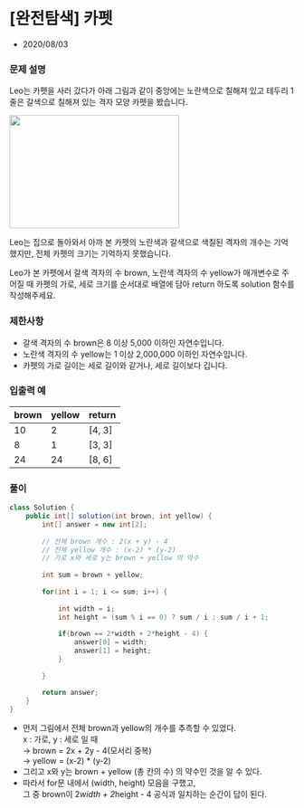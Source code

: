 # [완전탐색] 카펫

* 2020/08/03

### **문제 설명**

Leo는 카펫을 사러 갔다가 아래 그림과 같이 중앙에는 노란색으로 칠해져 있고 테두리 1줄은 갈색으로 칠해져 있는 격자 모양 카펫을 봤습니다.

<img src="https://grepp-programmers.s3.ap-northeast-2.amazonaws.com/files/production/b1ebb809-f333-4df2-bc81-02682900dc2d/carpet.png"  width="300" height="200">


Leo는 집으로 돌아와서 아까 본 카펫의 노란색과 갈색으로 색칠된 격자의 개수는 기억했지만, 전체 카펫의 크기는 기억하지 못했습니다.

Leo가 본 카펫에서 갈색 격자의 수 brown, 노란색 격자의 수 yellow가 매개변수로 주어질 때 카펫의 가로, 세로 크기를 순서대로 배열에 담아 return 하도록 solution 함수를 작성해주세요.

### 제한사항

- 갈색 격자의 수 brown은 8 이상 5,000 이하인 자연수입니다.
- 노란색 격자의 수 yellow는 1 이상 2,000,000 이하인 자연수입니다.
- 카펫의 가로 길이는 세로 길이와 같거나, 세로 길이보다 깁니다.

### 입출력 예

|brown|yellow|return|
|------|---|---|
|10|2|[4, 3]|
|8|1|[3, 3]|
|24|24|[8, 6]|

### 풀이

```java
class Solution {
    public int[] solution(int brown, int yellow) {
        int[] answer = new int[2];
        
        // 전체 brown 개수 : 2(x + y) - 4
        // 전체 yellow 개수 : (x-2) * (y-2)
        // 가로 x와 세로 y는 brown + yellow 의 약수
        
        int sum = brown + yellow;
        
        for(int i = 1; i <= sum; i++) {
            
            int width = i;
            int height = (sum % i == 0) ? sum / i : sum / i + 1;
            
            if(brown == 2*width + 2*height - 4) {
                answer[0] = width;
                answer[1] = height;
            }
            
        }
        
        return answer;
    }
}
```

* 먼저 그림에서 전체 brown과 yellow의 개수를 추측할 수 있었다.  
x : 가로, y : 세로  일 때  
→ brown = 2x + 2y - 4(모서리 중복)  
→ yellow = (x-2) * (y-2)
* 그리고 x와 y는 brown + yellow (총 칸의 수) 의 약수인 것을 알 수 있다.
* 따라서 for문 내에서 (width, height) 모음을 구했고,  
그 중 brown이 2*width + 2*height - 4 공식과 일치하는 순간이 답이 된다.

